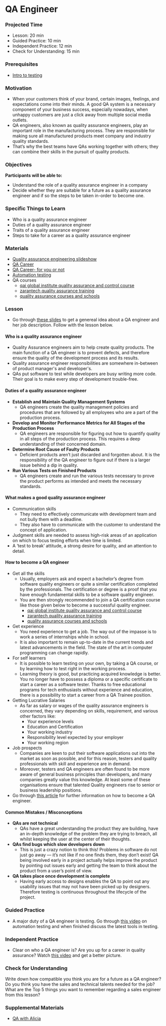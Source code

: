 # QA Engineer

### Projected Time

- Lesson: 20 min
- Guided Practice: 10 min
- Independent Practice: 12 min
- Check for Understanding: 15 min

### Prerequisites

- [Intro to testing](../../testing-and-tdd/testing-and-tdd.md)

### Motivation

- When your customers think of your brand, certain images, feelings, and expectations come into their minds. A good QA system is a necessary component of your business success, especially nowadays, when unhappy customers are just a click away from multiple social media outlets.
- QA engineers, also known as quality assurance engineers, play an important role in the manufacturing process. They are responsible for making sure all manufactured products meet company and industry quality standards.
- That’s why the best teams have QAs working together with others; they can combine their skills in the pursuit of quality products.

### Objectives

**Participants will be able to:**

- Understand the role of a quality assurance engineer in a company
- Decide whether they are suitable for a future as a quality assurance engineer and if so the steps to be taken in-order to become one.

### Specific Things to Learn

- Who is a quality assurance engineer
- Duties of a quality assurance engineer
- Traits of a quality assurance engineer
- Steps to take for a career as a quality assurance engineer

### Materials

- [Quality assurance engineering slideshow](https://docs.google.com/presentation/d/17PG75lHEEOaoNM6OuAUeoaLa7Hf14tJPiwwdy5I-G-c/edit#slide=id.g3509c77696_0_9)
- [QA Career](https://www.careerexplorer.com/careers/software-quality-assurance-engineer/how-to-become/)
- [QA Career- for you or not](https://www.youtube.com/watch?v=eD-tKxaUHCg)
- [Automation testing](https://www.youtube.com/watch?v=RbSlW8jZFe8)
- QA courses
  - [qai global institute quality assurance and control course](https://www.qaiglobalinstitute.com/product/quality-assurance-and-control/)
  - [zarantech quality assurance training](https://www.zarantech.com/quality-assurance-training/)
  - [quality assurance courses and schools](https://study.com/quality_assurance_certification.html)

### Lesson

- Go through [these slides](https://docs.google.com/presentation/d/17PG75lHEEOaoNM6OuAUeoaLa7Hf14tJPiwwdy5I-G-c/edit#slide=id.g22b045fc2c_0_8) to get a genereal idea about a QA engineer and her job description. Follow with the lesson below.

#### Who is a quality assurance engineer

- Quality Assurance engineers aim to help create quality products. The main function of a QA engineer is to prevent defects, and therefore ensure the quality of the development process and its results.
- Quality assurance engineer responsibilities are somewhere in-between of product manager's and developer's.
- QAs put software to test while developers are busy writing more code. Their goal is to make every step of development trouble-free.

#### Duties of a quality assurance engineer

- **Establish and Maintain Quality Management Systems**
  - QA engineers create the quality management policies and procedures that are followed by all employees who are a part of the production process.
- **Develop and Monitor Performance Metrics for All Stages of the Production Process**
  - QA engineers are responsible for figuring out how to quantify quality in all steps of the production process. This requires a deep understanding of their concerned domain.
- **Determine Root Cause of Faulty Products**
  - Deficient products aren’t just discarded and forgotten about. It is the responsibility of the QA engineer to figure out if there is a larger issue behind a dip in quality.
- **Run Various Tests on Finished Products**
  - QA engineers create and run the various tests necessary to prove the product performs as intended and meets the necessary standards.

#### What makes a good quality assurance engineer

- Communication skills
  - They need to effectively communicate with development team and not bully them with a deadline.
  - They also have to communicate with the customer to understand the concept of application.
- Judgment skills are needed to assess high-risk areas of an application on which to focus testing efforts when time is limited.
- A ‘test to break’ attitude, a strong desire for quality, and an attention to detail.

#### How to become a QA engineer

- Get all the skills
  - Usually, employers ask and expect a bachelor’s degree from software quality engineers or quite a similar certification completed by the professionals. The certification or degree is a proof that you have enough fundamental skills to be a software quality engineer.
  - You are then strongly recommended to join a QA certification course like those given below to become a successful quality engineer.
    - [qai global institute quality assurance and control course](https://www.qaiglobalinstitute.com/product/quality-assurance-and-control/)
    - [zarantech quality assurance training](https://www.zarantech.com/quality-assurance-training/)
    - [quality assurance courses and schools](https://study.com/quality_assurance_certification.html)
- Get experience
  - You need experience to get a job. The way out of the impasse is to work a series of internships while in school.
  - It is also important to remain up-to-date in the current trends and latest advancements in the field. The state of the art in computer programming can change rapidly.
- For self learners
  - It is possible to learn testing on your own, by taking a QA course, or by learning how to test right in the working process.
  - Learning theory is good, but practicing acquired knowledge is better. You no longer have to possess a diploma or a specific certificate to start a career as a software tester. Thanks to free educational programs for tech enthusiasts without experience and education, there is a possibility to start a career from a QA Trainee position.
- Getting Lucrative Salaries
  - As far as salary or wages of the quality assurance engineers is concerned, they vary depending on skills, requirement, and various other factors like:
    - Your experience levels
    - Education and Certification
    - Your working industry
    - Responsibility level expected by your employer
    - Your working region
- Job prospects
  - Companies are keen to put their software applications out into the market as soon as possible, and for this reason, testers and quality professionals with skill and experience are in demand.
  - Moreover, testers and QA engineers are often found to be more aware of general business principles than developers, and many companies greatly value this knowledge. At least some of these organisations ensure that talented Quality engineers rise to senior or business leadership positions.
- Go through [this article](https://www.careerexplorer.com/careers/software-quality-assurance-engineer/how-to-become/) for further information on how to become a QA engineer.

#### Common Mistakes / Misconceptions

- **QAs are not technical**
  - QAs have a great understanding the product they are building, have an in-depth knowledge of the problem they are trying to breach, all whilst keeping the user at the center of their thoughts.
- **QAs find bugs which slow developers down**
  - This is just a crazy notion to think this! Problems in software do not just go away — it’s not like if no one finds them, they don’t exist! QA being involved early in a project actually helps improve the product by pointing out issues early and getting the team to think about the product from a user’s point of view.
- **QA takes place once development is complete**
  - Having early access to designs enables the QA to point out any usability issues that may not have been picked up by designers. Therefore testing is continuous throughout the lifecycle of the project.

### Guided Practice

- A major duty of a QA engineer is testing. Go through [this video](https://www.youtube.com/watch?v=RbSlW8jZFe8) on automation testing and when finished discuss the latest tools in testing.

### Independent Practice

- Clear on who a QA engineer is? Are you up for a career in quality assurance? Watch [this video](https://www.youtube.com/watch?v=eD-tKxaUHCg) and get a better picture.

### Check for Understanding

Write down how compatible you think you are for a future as a QA engineer? Do you think you have the sales and technical talents needed for the job? What are the Top 5 things you want to remember regarding a sales engineer from this lesson?

### Supplemental Materials

- [QA with Alicia](https://www.dropbox.com/s/0p33mywfg7pi5rk/video1619906726.mp4?dl=0)
